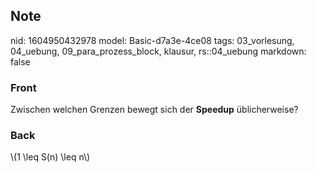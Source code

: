 ## Note
nid: 1604950432978
model: Basic-d7a3e-4ce08
tags: 03_vorlesung, 04_uebung, 09_para_prozess_block, klausur, rs::04_uebung
markdown: false

### Front
Zwischen welchen Grenzen bewegt sich der <b>Speedup</b>
üblicherweise?

### Back
<p>\(1 \leq S(n) \leq n\)
